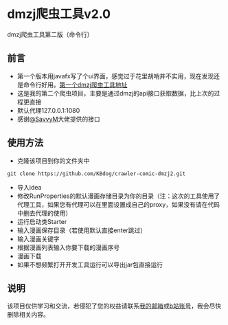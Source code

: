# dmzj爬虫工具v2.0
dmzj爬虫工具第二版（命令行）
## 前言
* 第一个版本用javafx写了个ui界面，感觉过于花里胡哨并不实用，现在发现还是命令行好用。[第一个dmzj爬虫工具地址](https://github.com/KBdog/crawler-comic-dmzj)
* 这是我的第二个爬虫项目，主要是通过dmzj的api接口获取数据，比上次的过程更直接
* 默认代理127.0.0.1:1080
* 感谢[@SavvyM](https://github.com/savvym)大佬提供的接口
## 使用方法
* 克隆该项目到你的文件夹中
```git
git clone https://github.com/KBdog/crawler-comic-dmzj2.git
```
* 导入idea
* 修改RunProperties的默认漫画存储目录为你的目录（注：这次的工具使用了代理工具，如果您有代理可以在里面设置成自己的proxy，如果没有请在代码中删去代理的使用）
* 运行启动类Starter
* 输入漫画保存目录（若使用默认直接enter跳过）
* 输入漫画关键字
* 根据漫画列表输入你要下载的漫画序号
* 漫画下载
* 如果不想频繁打开开发工具运行可以导出jar包直接运行
## 说明
该项目仅供学习和交流，若侵犯了您的权益请联系[我的邮箱](mailto:1246450339@qq.com)或[b站账号](https://space.bilibili.com/3368545)，我会尽快删除相关内容。
